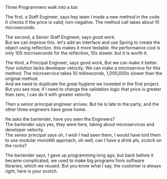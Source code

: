 Three Programmers walk into a bar.

The first, a Staff Engineer, says hey team I made 
a new method in the code.  It checks if the price
is valid; non-negative. The method 
call takes about 10 microseconds.

The second, a Senior Staff Engineer, says good work.  
But we can improve this.  let's add
an interface and use Spring to create the object 
using reflection.  this makes it more testable.
the performance cost is only 100 microseconds 
for the reflection, 10x slower.  but it is worth it.

The third, a Principal Engineer, says good work,
But we can make it better.  Your solution lacks
developer velocity.  We can make a microservice
for this method.  The microservice takes 
10 milliseconds, 1,000,000x slower than the original method.  
And we need to duplicate the great hygiene we invested 
in the first project.  
But you see now, if I need to change the validation 
logic that price is greater than zero, 
I can do it with greater velocity.

Then a senior principal engineer arrives.
But he is late to the party, and the other three 
engineers have gone home.

He asks the bartender, have you seen the Engineers?  
The bartender says yes, they were here, taking about 
microservices and developer velocity.  
The senior principal says oh, I wish I had seen them, 
I would have told them to use modular monolith approach, 
oh well, can I have a drink pls, scotch on the rocks?

The bartender says, I gave up programming long ago, 
but back before it became complicated, 
we used to make big programs from software libraries, 
which we reused.  But you know what I say, the customer 
is always right, here is your scotch.



